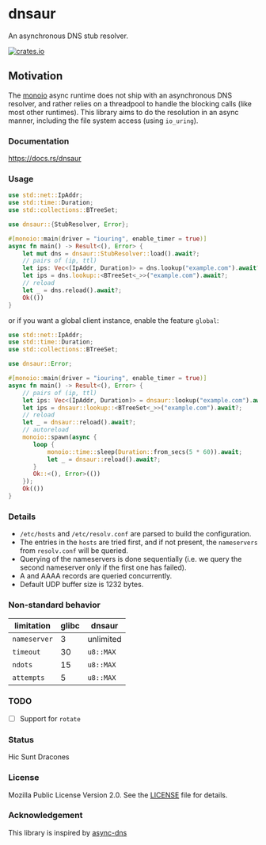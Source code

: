 # dnsaur

An asynchronous DNS stub resolver.

[![crates.io](https://img.shields.io/crates/v/dnsaur.svg)](https://crates.io/crates/dnsaur)

## Motivation
The [monoio](https://github.com/bytedance/monoio) async runtime does not ship with an asynchronous DNS resolver, and rather relies
on a threadpool to handle the blocking calls (like most other runtimes). This library aims to do the resolution in an async manner, including the file system access (using `io_uring`).

### Documentation

https://docs.rs/dnsaur

### Usage
```rust
use std::net::IpAddr;
use std::time::Duration;
use std::collections::BTreeSet;

use dnsaur::{StubResolver, Error};

#[monoio::main(driver = "iouring", enable_timer = true)]
async fn main() -> Result<(), Error> {
    let mut dns = dnsaur::StubResolver::load().await?;
    // pairs of (ip, ttl)
    let ips: Vec<(IpAddr, Duration)> = dns.lookup("example.com").await?;
    let ips = dns.lookup::<BTreeSet<_>>("example.com").await?;
    // reload
    let _ = dns.reload().await?;
    Ok(())
}
```

or if you want a global client instance, enable the feature `global`:
```rust
use std::net::IpAddr;
use std::time::Duration;
use std::collections::BTreeSet;

use dnsaur::Error;

#[monoio::main(driver = "iouring", enable_timer = true)]
async fn main() -> Result<(), Error> {
    // pairs of (ip, ttl)
    let ips: Vec<(IpAddr, Duration)> = dnsaur::lookup("example.com").await?;
    let ips = dnsaur::lookup::<BTreeSet<_>>("example.com").await?;
    // reload
    let _ = dnsaur::reload().await?;
    // autoreload
    monoio::spawn(async {
       loop {
           monoio::time::sleep(Duration::from_secs(5 * 60)).await;
           let _ = dnsaur::reload().await?;
       }
       Ok::<(), Error>(())
    });
    Ok(())
}
```

### Details
- `/etc/hosts` and `/etc/resolv.conf` are parsed to build the configuration.
- The entries in the `hosts` are tried first, and if not present, the `nameservers` from `resolv.conf` will be queried.
- Querying of the nameservers is done sequentially (i.e. we query the second nameserver only if the first one has failed).
- A and AAAA records are queried concurrently.
- Default UDP buffer size is 1232 bytes.

### Non-standard behavior
| limitation   | glibc | dnsaur     |
| ------------ | ----- | ---------- |
| `nameserver` | 3     | unlimited  |
| `timeout`    | 30    | `u8::MAX` |
| `ndots`      | 15    | `u8::MAX`  |
| `attempts`   | 5     | `u8::MAX`  |

### TODO
- [ ] Support for `rotate`

### Status
Hic Sunt Dracones

### License
Mozilla Public License Version 2.0. See the [LICENSE](./LICENSE) file for details.

### Acknowledgement
This library is inspired by [async-dns](https://github.com/notgull/async-dns)
